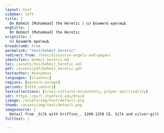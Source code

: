 ```yaml
---
layout: text
sidebar: left
title: |
  On Bohmit [Muhammad] the Heretic | Ѡ Бохмитѣ еретицѣ
engtitle: |
  On Bohmit [Muhammad] the Heretic
origtitle: |
  Ѡ Бохмитѣ еретицѣ
breadcrumb: true
permalink: "text/bohmit_heretic"
redirect_from: /text/discourse-angels-and-pagans
identifier: bohmit_heretic.md
tei: /assets/tei/bohmit_heretic.xml
pdf: /assets/pdf/bohmit_heretic.pdf
textauthor: Anonymous
languages: [slavonic]
regions: [eastern_europe]
periods: [15th_century]
textcollections: [cross-cultural-encounters, prayer-spirituality]
sdr: https://purl.stanford.edu/druid 
iimage: /assets/img/text/default.png
thumb: /assets/img/text/default.png
imagesource: |
  Detail from _Silk with Griffins_. 1200-1250 CE. Silk and silver-gilt metal on parchment over cotton. Central Asia, Sicily, or North Africa. 69 1/4 x 38 1/4 in. (175.9 x 97.2 cm). The Cloisters Collection, 1984, at the Metropolitan Museum of Art, New York. Object Number 1984.344. [https://www.metmuseum.org/art/collection/search/466119](https://www.metmuseum.org/art/collection/search/466119). [Public Domain]
fulltext: |

--- 
```

